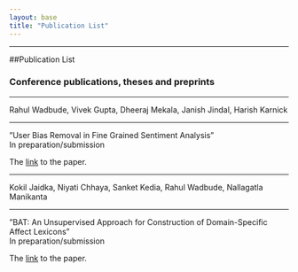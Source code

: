 ```yaml
---
layout: base
title: "Publication List"
---
```


---------

##Publication List 



### Conference publications, theses and preprints

----

Rahul Wadbude, Vivek Gupta, Dheeraj Mekala, Janish Jindal, Harish Karnick

----

”User Bias Removal in Fine Grained Sentiment Analysis”<br>
In preparation/submission

The [link](http://xyz)  to the paper.

----

Kokil Jaidka, Niyati Chhaya, Sanket Kedia, Rahul Wadbude, Nallagatla Manikanta 

-----

”BAT: An Unsupervised Approach for Construction of Domain-Specific Affect Lexicons”<br>
In preparation/submission

The [link](http://xyz)  to the paper.

